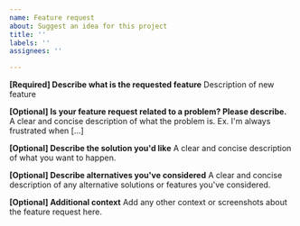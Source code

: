 ```yaml
---
name: Feature request
about: Suggest an idea for this project
title: ''
labels: ''
assignees: ''

---
```


**[Required] Describe what is the requested feature**
Description of new feature

**[Optional] Is your feature request related to a problem? Please describe.**
A clear and concise description of what the problem is. Ex. I'm always frustrated when [...]

**[Optional] Describe the solution you'd like**
A clear and concise description of what you want to happen.

**[Optional] Describe alternatives you've considered**
A clear and concise description of any alternative solutions or features you've considered.

**[Optional] Additional context**
Add any other context or screenshots about the feature request here.
